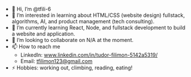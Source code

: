 - 👋 Hi, I’m @tfili-6
- 👀 I’m interested in learning about HTML/CSS (website design) fullstack, algorithms, AI, and product management (tech consulting).
- 🌱 I’m currently learning React, Node, and fullstack development to build a website and application.
- 💞️ I’m looking to collaborate on N/A at the moment.
- 📫 How to reach me
    - LinkedIn: www.linkedin.com/in/tudor-filimon-5142a5319/
    - Email: tfilimon123@gmail.com
- ⚡ Hobbies: working out, climbing, reading, eating!

<!---
tfili-6/tfili-6 is a ✨ special ✨ repository because its `README.md` (this file) appears on your GitHub profile.
You can click the Preview link to take a look at your changes.
--->
